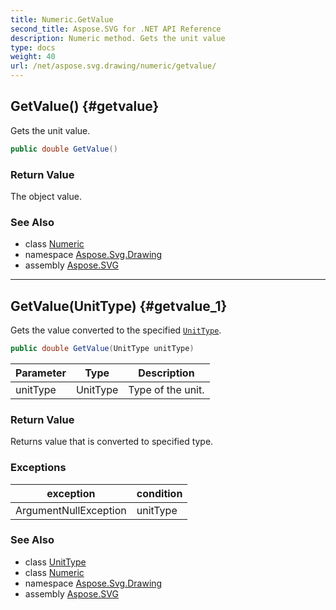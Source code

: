 ```yaml
---
title: Numeric.GetValue
second_title: Aspose.SVG for .NET API Reference
description: Numeric method. Gets the unit value
type: docs
weight: 40
url: /net/aspose.svg.drawing/numeric/getvalue/
---
```

## GetValue() {#getvalue}

Gets the unit value.

```csharp
public double GetValue()
```

### Return Value

The object value.

### See Also

* class [Numeric](../)
* namespace [Aspose.Svg.Drawing](../../../aspose.svg.drawing/)
* assembly [Aspose.SVG](../../../)

---

## GetValue(UnitType) {#getvalue_1}

Gets the value converted to the specified [`UnitType`](../../unittype/).

```csharp
public double GetValue(UnitType unitType)
```

| Parameter | Type | Description |
| --- | --- | --- |
| unitType | UnitType | Type of the unit. |

### Return Value

Returns value that is converted to specified type.

### Exceptions

| exception | condition |
| --- | --- |
| ArgumentNullException | unitType |

### See Also

* class [UnitType](../../unittype/)
* class [Numeric](../)
* namespace [Aspose.Svg.Drawing](../../../aspose.svg.drawing/)
* assembly [Aspose.SVG](../../../)
